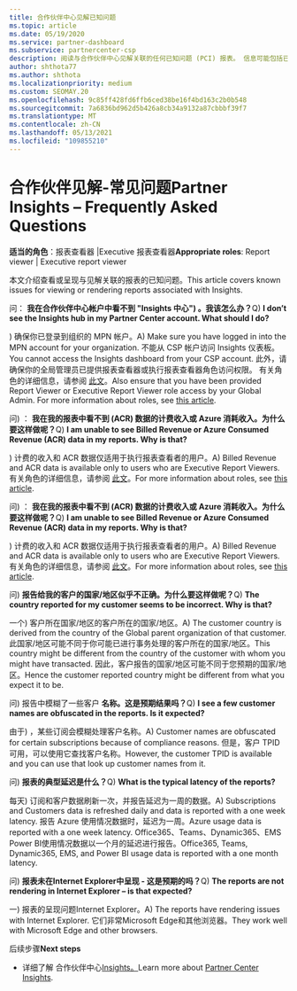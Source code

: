 ```yaml
---
title: 合作伙伴中心见解已知问题
ms.topic: article
ms.date: 05/19/2020
ms.service: partner-dashboard
ms.subservice: partnercenter-csp
description: 阅读与合作伙伴中心见解关联的任何已知问题 (PCI) 报表。 信息可能包括已知呈现问题或报告限制。
author: shthota77
ms.author: shthota
ms.localizationpriority: medium
ms.custom: SEOMAY.20
ms.openlocfilehash: 9c85ff428fd6ffb6ced38be16f4bd163c2b0b548
ms.sourcegitcommit: 7a6836bd962d5b426a8cb34a9132a87cbbbf39f7
ms.translationtype: MT
ms.contentlocale: zh-CN
ms.lasthandoff: 05/13/2021
ms.locfileid: "109855210"
---
```

# <a name="partner-insights--frequently-asked-questions"></a><span data-ttu-id="37b2d-104">合作伙伴见解-常见问题</span><span class="sxs-lookup"><span data-stu-id="37b2d-104">Partner Insights – Frequently Asked Questions</span></span>

<span data-ttu-id="37b2d-105">**适当的角色**：报表查看器 |Executive 报表查看器</span><span class="sxs-lookup"><span data-stu-id="37b2d-105">**Appropriate roles**: Report viewer | Executive report viewer</span></span>

<span data-ttu-id="37b2d-106">本文介绍查看或呈现与见解关联的报表的已知问题。</span><span class="sxs-lookup"><span data-stu-id="37b2d-106">This article covers known issues for viewing or rendering reports associated with Insights.</span></span>

<span data-ttu-id="37b2d-107">问： **我在合作伙伴中心帐户中看不到 "Insights 中心") 。我该怎么办？**</span><span class="sxs-lookup"><span data-stu-id="37b2d-107">Q) **I don’t see the Insights hub in my Partner Center account. What should I do?**</span></span>

<span data-ttu-id="37b2d-108">) 确保你已登录到组织的 MPN 帐户。</span><span class="sxs-lookup"><span data-stu-id="37b2d-108">A) Make sure you have logged in into the MPN account for your organization.</span></span> <span data-ttu-id="37b2d-109">不能从 CSP 帐户访问 Insights 仪表板。</span><span class="sxs-lookup"><span data-stu-id="37b2d-109">You cannot access the Insights dashboard from your CSP account.</span></span> <span data-ttu-id="37b2d-110">此外，请确保你的全局管理员已提供报表查看器或执行报表查看器角色访问权限。 有关角色的详细信息，请参阅 [此文](./pci-roles.md)。</span><span class="sxs-lookup"><span data-stu-id="37b2d-110">Also ensure that you have been provided Report Viewer or Executive Report Viewer role access by your Global Admin.  For more information about roles, see [this article](./pci-roles.md).</span></span>

<span data-ttu-id="37b2d-111">问) ： **我在我的报表中看不到 (ACR) 数据的计费收入或 Azure 消耗收入。为什么要这样做呢？**</span><span class="sxs-lookup"><span data-stu-id="37b2d-111">Q) **I am unable to see Billed Revenue or Azure Consumed Revenue (ACR) data in my reports. Why is that?**</span></span>

<span data-ttu-id="37b2d-112">) 计费的收入和 ACR 数据仅适用于执行报表查看者的用户。</span><span class="sxs-lookup"><span data-stu-id="37b2d-112">A) Billed Revenue and ACR data is available only to users who are Executive Report Viewers.</span></span>  <span data-ttu-id="37b2d-113">有关角色的详细信息，请参阅 [此文](./pci-roles.md)。</span><span class="sxs-lookup"><span data-stu-id="37b2d-113">For more information about roles, see [this article](./pci-roles.md).</span></span>

<span data-ttu-id="37b2d-114">问) ： **我在我的报表中看不到 (ACR) 数据的计费收入或 Azure 消耗收入。为什么要这样做呢？**</span><span class="sxs-lookup"><span data-stu-id="37b2d-114">Q) **I am unable to see Billed Revenue or Azure Consumed Revenue (ACR) data in my reports. Why is that?**</span></span>

<span data-ttu-id="37b2d-115">) 计费的收入和 ACR 数据仅适用于执行报表查看者的用户。</span><span class="sxs-lookup"><span data-stu-id="37b2d-115">A) Billed Revenue and ACR data is available only to users who are Executive Report Viewers.</span></span> <span data-ttu-id="37b2d-116">有关角色的详细信息，请参阅 [此文](./pci-roles.md)。</span><span class="sxs-lookup"><span data-stu-id="37b2d-116">For more information about roles, see [this article](./pci-roles.md).</span></span>

<span data-ttu-id="37b2d-117">问) **报告给我的客户的国家/地区似乎不正确。为什么要这样做呢？**</span><span class="sxs-lookup"><span data-stu-id="37b2d-117">Q) **The country reported for my customer seems to be incorrect. Why is that?**</span></span>

<span data-ttu-id="37b2d-118">一个) 客户所在国家/地区的客户所在的国家/地区。</span><span class="sxs-lookup"><span data-stu-id="37b2d-118">A) The customer country is derived from the country of the Global parent organization of that customer.</span></span> <span data-ttu-id="37b2d-119">此国家/地区可能不同于你可能已进行事务处理的客户所在的国家/地区。</span><span class="sxs-lookup"><span data-stu-id="37b2d-119">This country might be different from the country of the customer with whom you might have transacted.</span></span> <span data-ttu-id="37b2d-120">因此，客户报告的国家/地区可能不同于您预期的国家/地区。</span><span class="sxs-lookup"><span data-stu-id="37b2d-120">Hence the customer reported country might be different from what you expect it to be.</span></span>

<span data-ttu-id="37b2d-121">问) 报告中模糊了一些客户 **名称。这是预期结果吗？**</span><span class="sxs-lookup"><span data-stu-id="37b2d-121">Q) **I see a few customer names are obfuscated in the reports. Is it expected?**</span></span>

<span data-ttu-id="37b2d-122">由于) ，某些订阅会模糊处理客户名称。</span><span class="sxs-lookup"><span data-stu-id="37b2d-122">A) Customer names are obfuscated for certain subscriptions because of compliance reasons.</span></span> <span data-ttu-id="37b2d-123">但是，客户 TPID 可用，可以使用它查找客户名称。</span><span class="sxs-lookup"><span data-stu-id="37b2d-123">However, the customer TPID is available and you can use that look up customer names from it.</span></span>

<span data-ttu-id="37b2d-124">问) **报表的典型延迟是什么？**</span><span class="sxs-lookup"><span data-stu-id="37b2d-124">Q) **What is the typical latency of the reports?**</span></span>

<span data-ttu-id="37b2d-125">每天) 订阅和客户数据刷新一次，并报告延迟为一周的数据。</span><span class="sxs-lookup"><span data-stu-id="37b2d-125">A) Subscriptions and Customers data is refreshed daily and data is reported with a one week latency.</span></span> <span data-ttu-id="37b2d-126">报告 Azure 使用情况数据时，延迟为一周。</span><span class="sxs-lookup"><span data-stu-id="37b2d-126">Azure usage data is reported with a one week latency.</span></span> <span data-ttu-id="37b2d-127">Office365、Teams、Dynamic365、EMS Power BI使用情况数据以一个月的延迟进行报告。</span><span class="sxs-lookup"><span data-stu-id="37b2d-127">Office365, Teams, Dynamic365, EMS, and Power BI usage data is reported with a one month latency.</span></span>

<span data-ttu-id="37b2d-128">问) **报表未在Internet Explorer中呈现 - 这是预期的吗？**</span><span class="sxs-lookup"><span data-stu-id="37b2d-128">Q) **The reports are not rendering in Internet Explorer – is that expected?**</span></span>

<span data-ttu-id="37b2d-129">一) 报表的呈现问题Internet Explorer。</span><span class="sxs-lookup"><span data-stu-id="37b2d-129">A)  The reports have rendering issues with Internet Explorer.</span></span> <span data-ttu-id="37b2d-130">它们非常Microsoft Edge和其他浏览器。</span><span class="sxs-lookup"><span data-stu-id="37b2d-130">They work well with Microsoft Edge and other browsers.</span></span>

<span data-ttu-id="37b2d-131">后续步骤</span><span class="sxs-lookup"><span data-stu-id="37b2d-131">**Next steps**</span></span>

- <span data-ttu-id="37b2d-132">详细了解 合作伙伴中心[Insights。](partner-center-insights.md)</span><span class="sxs-lookup"><span data-stu-id="37b2d-132">Learn more about [Partner Center Insights](partner-center-insights.md).</span></span>